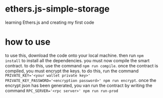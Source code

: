 # ethers.js-simple-storage

learning Ethers.js and creating my first code

# how to use

to use this, download the code onto your local machine.
then run `npm install` to install all the dependencies.
you must now compile the smart contract. to do this, use the command `npm run compile`.
once the contract is compiled, you must encrypt the keys. to do this, run the command `PRIVATE_KEY='<your wallet private key>' PRIVATE_KEY_PASSWORD='<encryption password>' npm run encrypt`.
once the encrypt json has been generated, you van run the contract by writing the command `RPC_SERVER='<rpc server>' npm run run-prod`
